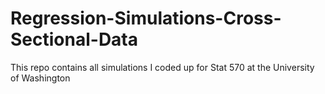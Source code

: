 # Regression-Simulations-Cross-Sectional-Data
This repo contains all simulations I coded up for Stat 570 at the University of Washington
